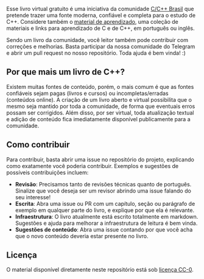 Esse livro virtual gratuito é uma iniciativa da comunidade [C/C++ Brasil](https://t.me/cppbrazil) que pretende trazer uma fonte moderna, confiável e completa para o estudo de C++. Considere também o [material de aprendizado](https://github.com/cppbrasil/material-de-aprendizado), uma coleção de materiais e links para aprendizado de C e de C++, em português ou inglês.

Sendo um livro da comunidade, você leitor também pode contribuir com correções e melhorias. Basta participar da nossa comunidade do Telegram e abrir um pull request no nosso repositório. Toda ajuda é bem vinda! :)


## Por que mais um livro de C++?

Existem muitas fontes de conteúdo, porém, o mais comum é que as fontes confiáveis sejam pagas (livros e cursos) ou incompletas/erradas (conteúdos online).
A criação de um livro aberto e virtual possibilita que o mesmo seja mantido por toda a comunidade, de forma que eventuais erros possam ser corrigidos.
Além disso, por ser virtual, toda atualização textual e adição de conteúdo fica imediatamente disponível publicamente para a comunidade.


## Como contribuir

Para contribuir, basta abrir uma issue no repositório do projeto, explicando como exatamente você poderia contribuir.
Exemplos e sugestões de possíveis contribuições incluem:

- **Revisão**: Precisamos tanto de revisões técnicas quanto de português. Sinalize que você deseja ser um revisor abrindo uma issue falando do seu interesse!
- **Escrita**: Abra uma issue ou PR com um capítulo, seção ou parágrafo de exemplo em qualquer parte do livro, e explique por que ela é relevante.
- **Infraestrutura**: O livro atualmente está escrito totalmente em markdown. Sugestões e ajuda para melhorar a infraestrutura de leitura é bem vinda.
- **Sugestões de conteúdo**: Abra uma issue contando por que você acha que o novo conteúdo deveria estar presente no livro.


## Licença

O material disponível diretamente neste repositório está sob [licença CC-0](LICENSE).
